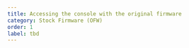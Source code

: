 ```yaml
---
title: Accessing the console with the original firmware
category: Stock Firmware (OFW)
order: 1
label: tbd
---
```

